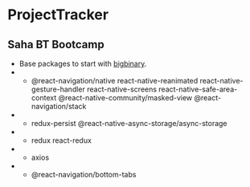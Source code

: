# ProjectTracker 
## Saha BT Bootcamp
* Base packages to start with [bigbinary](https://www.bigbinary.com/learn-react-native/initial-repo-configurations#base-packages-to-start-with).
* * @react-navigation/native react-native-reanimated react-native-gesture-handler react-native-screens react-native-safe-area-context @react-native-community/masked-view @react-navigation/stack
* * redux-persist @react-native-async-storage/async-storage
* * redux react-redux
* * axios
* * @react-navigation/bottom-tabs
